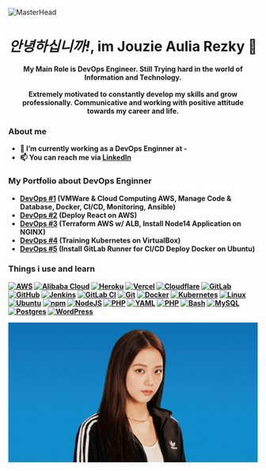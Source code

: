![MasterHead](https://64.media.tumblr.com/8b8430b2e5f3b95268d9bb0ba9fc38d5/16b06f00e1b7c83e-57/s540x810/fc9fe01f68835bf57bbaf8452ba7d1d3d4088177.gifv)
# <div align="center"><i><b>안녕하십니까!<b></i>, im Jouzie Aulia Rezky 👋</div>

<div align="center">My Main Role is DevOps Engineer. Still Trying hard in the world of Information and Technology.</div>
<br>
<div align="center">Extremely motivated to constantly develop my skills and grow professionally. Communicative and working with positive attitude towards my career and life.</div>

### About me
- 💼 I’m currently working as a DevOps Enginner at -
- 📫 You can reach me via [LinkedIn](https://www.linkedin.com/in/aureezz/)

### My Portfolio about DevOps Enginner
- [DevOps #1](https://github.com/aureezzhenx/TaskDevOps) (VMWare & Cloud Computing AWS, Manage Code & Database, Docker, CI/CD, Monitoring, Ansible)
- [DevOps #2](https://github.com/aureezzhenx/Jouzie-Final-Task-Dumbways-Batch-4) (Deploy React on AWS)
- [DevOps #3](https://github.com/aureezzhenx/Folkatech-DevOps-Engineer-Technical-Test) (Terraform AWS w/ ALB, Install Node14 Application on NGINX)
- [DevOps #4](https://github.com/aureezzhenx/kubernetes) (Training Kubernetes on VirtualBox)
- [DevOps #5](https://github.com/aureezzhenx/gitlab-runner) (Install GitLab Runner for CI/CD Deploy Docker on Ubuntu)

### Things i use and learn
[![AWS](https://img.shields.io/badge/AWS-%23FF9900.svg?logo=amazon-web-services&logoColor=white)](#)
[![Alibaba Cloud](https://img.shields.io/badge/AlibabaCloud-%23FF6701.svg?logo=alibabacloud&logoColor=white)](#)
[![Heroku](https://img.shields.io/badge/Heroku-430098?logo=heroku&logoColor=fffe)](#)
[![Vercel](https://img.shields.io/badge/Vercel-%23000000.svg?logo=vercel&logoColor=white)](#)
[![Cloudflare](https://img.shields.io/badge/Cloudflare-F38020?logo=Cloudflare&logoColor=white)](#)
[![GitLab](https://img.shields.io/badge/GitLab-FC6D26?logo=gitlab&logoColor=fff)](#)
[![GitHub](https://img.shields.io/badge/GitHub-%23121011.svg?logo=github&logoColor=white)](#)
[![Jenkins](https://img.shields.io/badge/Jenkins-D24939?logo=jenkins&logoColor=white)](#)
[![GitLab CI](https://img.shields.io/badge/GitLab%20CI-FC6D26?logo=gitlab&logoColor=fff)](#)
[![Git](https://img.shields.io/badge/Git-F05032?logo=git&logoColor=fff)](#)
[![Docker](https://img.shields.io/badge/Docker-2496ED?logo=docker&logoColor=fff)](#)
[![Kubernetes](https://img.shields.io/badge/kubernetes-%23326ce5.svg?logo=kubernetes&logoColor=white)](#)
[![Linux](https://img.shields.io/badge/Linux-FCC624?logo=linux&logoColor=black)](#)
[![Ubuntu](https://img.shields.io/badge/Ubuntu-E95420?logo=ubuntu&logoColor=white)](#)
[![npm](https://img.shields.io/badge/npm-CB3837?logo=npm&logoColor=fff)](#)
[![NodeJS](https://img.shields.io/badge/Node.js-6DA55F?logo=node.js&logoColor=white)](#)
[![PHP](https://img.shields.io/badge/php-%23777BB4.svg?&logo=php&logoColor=white)](#)
[![YAML](https://img.shields.io/badge/YAML-CB171E?logo=yaml&logoColor=fff)](#)
[![PHP](https://img.shields.io/badge/php-%23777BB4.svg?&logo=php&logoColor=white)](#)
[![Bash](https://img.shields.io/badge/Bash-4EAA25?logo=gnubash&logoColor=fff)](#)
[![MySQL](https://img.shields.io/badge/MySQL-4479A1?logo=mysql&logoColor=fff)](#)
[![Postgres](https://img.shields.io/badge/Postgres-%23316192.svg?logo=postgresql&logoColor=white)](#)
[![WordPress](https://img.shields.io/badge/WordPress-%2321759B.svg?logo=wordpress&logoColor=white)](#)



![alt text](https://github.com/aureezzhenx/aureezzhenx/blob/main/jisoo-blackpink-adidas-photoshoot-uhdpaper.com-4K-6.1731.jpg)

<!--
**aureezzhenx/aureezzhenx** is a ✨ _special_ ✨ repository because its `README.md` (this file) appears on your GitHub profile.

Here are some ideas to get you started:

- 🔭 I’m currently working on ...
- 🌱 I’m currently learning ...
- 👯 I’m looking to collaborate on ...
- 🤔 I’m looking for help with ...
- 💬 Ask me about ...
- 📫 How to reach me: ...
- 😄 Pronouns: ...
- ⚡ Fun fact: ...
-->
